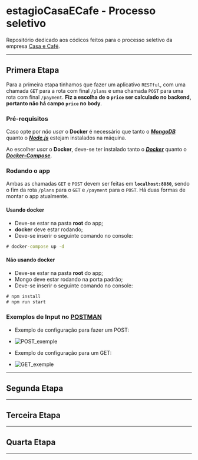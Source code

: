 # estagioCasaECafe - Processo seletivo
Repositório dedicado aos códicos feitos para o processo seletivo da empresa [Casa e Café](https://www.casaecafe.com).
___
## Primera Etapa
Para a primeira etapa tinhamos que fazer um aplicativo `RESTful`, com uma chamada `GET` para a rota com final `/plans` e uma chamada `POST` para uma rota com final `/payment`. **Fiz a escolha de o `price` ser calculado no backend, portanto não há campo `price` no body**.

### Pré-requisitos
Caso opte por _não usar_ o **Docker** é necessário que tanto o **_[MongoDB](https://www.mongodb.com/)_** quanto o **_[Node.js](https://nodejs.org/en/)_** estejam instalados na máquina.

Ao escolher _usar_ o **Docker**, deve-se ter instalado tanto o **_[Docker](https://www.docker.com/)_** quanto o **_[Docker-Compose](https://docs.docker.com/compose/install/)_**.

### Rodando o app
Ambas as chamadas `GET` e `POST`  devem ser feitas em **`localhost:8080`**, sendo o fim da rota `/plans` para o `GET` e `/payment` para o `POST`.
Há duas formas de montar o app atualmente.
#### **Usando docker**
 - Deve-se estar na pasta **root** do app;
 - **docker** deve estar rodando;
 - Deve-se inserir o seguinte comando no console:
```cmd
# docker-compose up -d
```

#### **Não usando docker**
 - Deve-se estar na pasta **root** do app;
 - Mongo deve estar rodando na porta padrão;
 - Deve-se inserir o seguinte comando no console:
```cmd
# npm install
# npm run start
```

### Exemplos de Input no [POSTMAN](https://chrome.google.com/webstore/detail/postman/fhbjgbiflinjbdggehcddcbncdddomop)
 - Exemplo de configuração para fazer um POST:

  - ![POST_exemple](https://i.imgur.com/K5jNYqf.png)

 - Exemplo de configuração para um GET:

  - ![GET_exemple](https://i.imgur.com/BkXkLDw.png)
___
## Segunda Etapa

___
## Terceira Etapa

___
## Quarta Etapa

___
